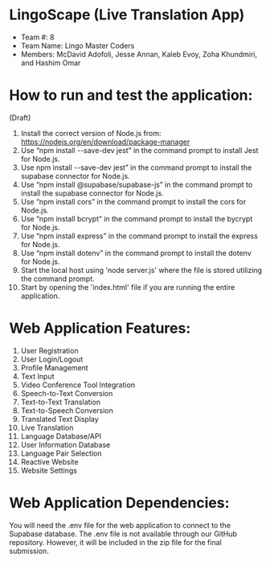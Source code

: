 # LingoScape (Live Translation App) 
- Team #: 8
- Team Name: Lingo Master Coders
- Members: McDavid Adofoli, Jesse Annan, Kaleb Evoy, Zoha Khundmiri, and Hashim Omar
  
# How to run and test the application:
(Draft)
1. Install the correct version of Node.js from: https://nodejs.org/en/download/package-manager 
2. Use “npm install --save-dev jest” in the command prompt to install Jest for Node.js. 
3. Use npm install --save-dev jest” in the command prompt to install the supabase connector for Node.js. 
4. Use “npm install @supabase/supabase-js” in the command prompt to install the supabase connector for Node.js. 
5. Use “npm install cors” in the command prompt to install the cors for Node.js. 
6. Use “npm install bcrypt” in the command prompt to install the bycrypt for Node.js. 
7. Use “npm install express” in the command prompt to install the express for Node.js. 
8. Use “npm install dotenv” in the command prompt to install the dotenv for Node.js. 
9. Start the local host using 'node server.js' where the file is stored utilizing the command prompt.
10. Start by opening the 'index.html' file if you are running the entire application.

# Web Application Features:
1. User Registration
2. User Login/Logout
3. Profile Management
4. Text Input
5. Video Conference Tool Integration
6. Speech-to-Text Conversion
7. Text-to-Text Translation
8. Text-to-Speech Conversion
9. Translated Text Display
10. Live Translation
11. Language Database/API
12. User Information Database 
13. Language Pair Selection
14. Reactive Website
15. Website Settings
    
# Web Application Dependencies:
You will need the .env file for the web application to connect to the Supabase database. The .env file is not available through our GitHub repository. However, it will be included in the zip file for the final submission.
